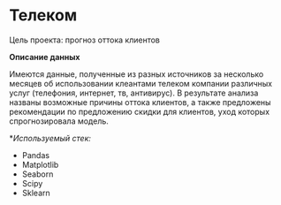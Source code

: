 # Телеком

Цель проекта: прогноз оттока клиентов

**Описание данных**

Имеются данные, полученные из разных источников за несколько месяцев об использовании клеантами телеком компании различных услуг (телефония, интернет, тв, антивирус). 
В результате анализа названы возможные причины оттока клиентов, а также предложены рекомендации по предложению скидки для клиентов, уход которых спрогнозировала модель.

**Используемый стек:*
* Pandas
* Matplotlib
* Seaborn
* Scipy
* Sklearn

